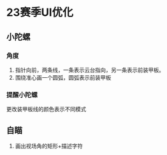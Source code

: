 # 23赛季UI优化

## 小陀螺

### 角度

1. 指针向前，两条线，一条表示云台指向，另一条表示前装甲板。
2. 围绕准心画一个圆弧，圆弧表示前装甲板



### 提醒小陀螺

更改装甲板线的颜色表示不同模式



## 自瞄

1. 画出视场角的矩形+描述字符